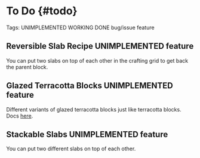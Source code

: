 # To Do {#todo}

Tags: <Badge type="danger">UNIMPLEMENTED</Badge> <Badge type="warning">WORKING</Badge> <Badge type="tip">DONE</Badge> <Badge type="info">bug/issue</Badge> <Badge type="info">feature</Badge>

## Reversible Slab Recipe <Badge type="danger">UNIMPLEMENTED</Badge> <Badge type="info">feature</Badge>
You can put two slabs on top of each other in the crafting grid to get back the parent block.

## Glazed Terracotta Blocks <Badge type="danger">UNIMPLEMENTED</Badge> <Badge type="info">feature</Badge>
Different variants of glazed terracotta blocks just like terracotta blocks.
Docs [here](../features/blocks/glazed-terracotta-blocks).

## Stackable Slabs <Badge type="danger">UNIMPLEMENTED</Badge> <Badge type="info">feature</Badge>
You can put two different slabs on top of each other.